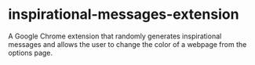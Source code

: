 # inspirational-messages-extension
A Google Chrome extension that randomly generates inspirational messages and allows the user to change the color of a webpage from the options page. 
